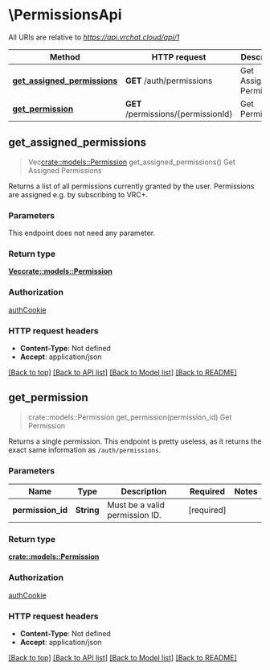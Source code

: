 # \PermissionsApi

All URIs are relative to *https://api.vrchat.cloud/api/1*

Method | HTTP request | Description
------------- | ------------- | -------------
[**get_assigned_permissions**](PermissionsApi.md#get_assigned_permissions) | **GET** /auth/permissions | Get Assigned Permissions
[**get_permission**](PermissionsApi.md#get_permission) | **GET** /permissions/{permissionId} | Get Permission



## get_assigned_permissions

> Vec<crate::models::Permission> get_assigned_permissions()
Get Assigned Permissions

Returns a list of all permissions currently granted by the user. Permissions are assigned e.g. by subscribing to VRC+.

### Parameters

This endpoint does not need any parameter.

### Return type

[**Vec<crate::models::Permission>**](Permission.md)

### Authorization

[authCookie](../README.md#authCookie)

### HTTP request headers

- **Content-Type**: Not defined
- **Accept**: application/json

[[Back to top]](#) [[Back to API list]](../README.md#documentation-for-api-endpoints) [[Back to Model list]](../README.md#documentation-for-models) [[Back to README]](../README.md)


## get_permission

> crate::models::Permission get_permission(permission_id)
Get Permission

Returns a single permission. This endpoint is pretty useless, as it returns the exact same information as `/auth/permissions`.

### Parameters


Name | Type | Description  | Required | Notes
------------- | ------------- | ------------- | ------------- | -------------
**permission_id** | **String** | Must be a valid permission ID. | [required] |

### Return type

[**crate::models::Permission**](Permission.md)

### Authorization

[authCookie](../README.md#authCookie)

### HTTP request headers

- **Content-Type**: Not defined
- **Accept**: application/json

[[Back to top]](#) [[Back to API list]](../README.md#documentation-for-api-endpoints) [[Back to Model list]](../README.md#documentation-for-models) [[Back to README]](../README.md)

